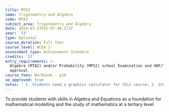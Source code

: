 ```yaml
---
title: MTA3
name: Trigonometry and Algebra
code: MTA3
subject_area: Trigonometry and Algebra
date: 2019-07-23T02:07:40.173Z
year: '13'
type: Optional
course_duration: Full Year
course_level: NCEA 3
assessment_type: Achievement Standard
credits: '17'
entry_requirements: >-
  Algebra (MTA2) and/or Probability (MPS2) school Examination and HOF/TIC
  approval
course_fees: Workbook - $10
ue_approved: true
notes: ' 1. Students need a graphics calculator for this course; 2. Students wishing to do scholarship statistics must take MPS3 and MTA3; 3. Students wishing to do Scholarship Calculus must take MTA3 and MGC3.'
---
```

To provide students with skills in Algebra and Equations as a foundation for mathematical modelling and the study of mathematics at a tertiary level.

